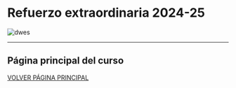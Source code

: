 # Refuerzo extraordinaria 2024-25


![dwes](https://github.com/user-attachments/assets/ae29873d-5882-41cf-b09e-bf0e05789f13)


___

## Página principal del curso
[VOLVER PÁGINA PRINCIPAL](https://github.com/profeMelola/DWES-00-2024-25)
